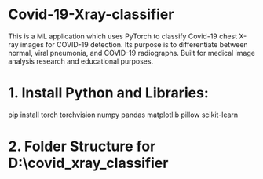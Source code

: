 # Covid-19-Xray-classifier
This is a ML application which uses PyTorch to classify Covid-19 chest X-ray images for COVID-19 detection. Its purpose is to differentiate between normal, viral pneumonia, and COVID-19 radiographs. Built for medical image analysis research and educational purposes.

# 1. Install Python and Libraries:
pip install torch torchvision numpy pandas matplotlib pillow scikit-learn



# 2. Folder Structure for D:\covid_xray_classifier

